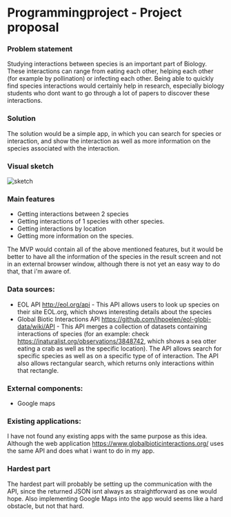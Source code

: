 # Programmingproject - Project proposal

### Problem statement
Studying interactions between species is an important part of Biology. These interactions can range from eating each other, helping each other (for example by pollination) or infecting each other.
Being able to quickly find species interactions would certainly help in research, especially biology students who dont want to go through a lot of papers to discover these interactions.

### Solution
The solution would be a simple app, in which you can search for species or interaction, and show the interaction as well as more information on the species associated with the interaction.

### Visual sketch
![sketch](https://github.com/romanlakerveld/ProgProj/blob/master/doc/reportsketchfinal.bmp)

### Main features
- Getting interactions between 2 species
- Getting interactions of 1 species with other species.
- Getting interactions by location
- Getting more information on the species.

The MVP would contain all of the above mentioned features, but it would be better to have all the information of the species in the result screen and not in an external browser window, although there is not yet an easy way to do that, that i'm aware of.

### Data sources:
- EOL API http://eol.org/api - This API allows users to look up species on their site EOL.org, which shows interesting details about the species
- Global Biotic Interactions API https://github.com/jhpoelen/eol-globi-data/wiki/API - This API merges a collection of datasets containing interactions of species (for an example: check https://inaturalist.org/observations/3848742, which shows a sea otter eating a crab as well as the specific location). The API allows search for specific species as well as on a specific type of of interaction. The API also allows rectangular search, which returns only interactions within that rectangle.

### External components:
- Google maps

### Existing applications:
I have not found any existing apps with the same purpose as this idea. Although the web application https://www.globalbioticinteractions.org/ uses the same API and does what i want to do in my app.

### Hardest part
The hardest part will probably be setting up the communication with the API, since the returned JSON isnt always as straightforward as one would hope. Also implementing Google Maps into the app would seems like a hard obstacle, but not that hard.
